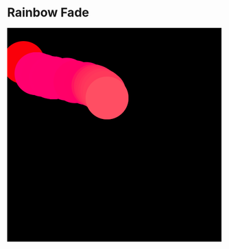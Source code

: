 # Rainbow Fade

<script src="../lib/processing.min.js"></script>
<canvas data-processing-sources="Raindow_Fade_1.pde"></canvas>


![](../fade-0022.png)
